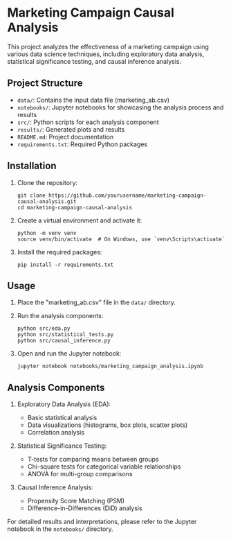 # Marketing Campaign Causal Analysis

This project analyzes the effectiveness of a marketing campaign using various data science techniques, including exploratory data analysis, statistical significance testing, and causal inference analysis.

## Project Structure

- `data/`: Contains the input data file (marketing_ab.csv)
- `notebooks/`: Jupyter notebooks for showcasing the analysis process and results
- `src/`: Python scripts for each analysis component
- `results/`: Generated plots and results
- `README.md`: Project documentation
- `requirements.txt`: Required Python packages

## Installation

1. Clone the repository:
   ```
   git clone https://github.com/yourusername/marketing-campaign-causal-analysis.git
   cd marketing-campaign-causal-analysis
   ```

2. Create a virtual environment and activate it:
   ```
   python -m venv venv
   source venv/bin/activate  # On Windows, use `venv\Scripts\activate`
   ```

3. Install the required packages:
   ```
   pip install -r requirements.txt
   ```

## Usage

1. Place the "marketing_ab.csv" file in the `data/` directory.

2. Run the analysis components:
   ```
   python src/eda.py
   python src/statistical_tests.py
   python src/causal_inference.py
   ```

3. Open and run the Jupyter notebook:
   ```
   jupyter notebook notebooks/marketing_campaign_analysis.ipynb
   ```

## Analysis Components

1. Exploratory Data Analysis (EDA):
   - Basic statistical analysis
   - Data visualizations (histograms, box plots, scatter plots)
   - Correlation analysis

2. Statistical Significance Testing:
   - T-tests for comparing means between groups
   - Chi-square tests for categorical variable relationships
   - ANOVA for multi-group comparisons

3. Causal Inference Analysis:
   - Propensity Score Matching (PSM)
   - Difference-in-Differences (DiD) analysis

For detailed results and interpretations, please refer to the Jupyter notebook in the `notebooks/` directory.